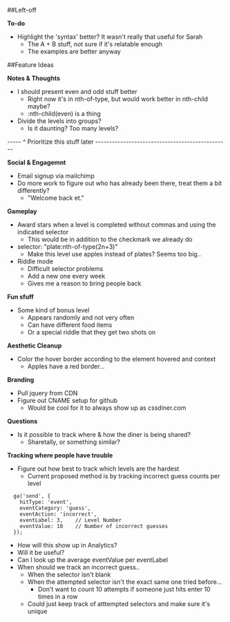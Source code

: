 ##Left-off

**To-do**
* Highlight the 'syntax' better? It wasn't really that useful for Sarah
  * The A + B stuff, not sure if it's relatable enough
  * The examples are better anyway


##Feature Ideas

**Notes & Thoughts**

* I should present even and odd stuff better
  * Right now it's in nth-of-type, but would work better in nth-child maybe?
  * :nth-child(even) is a thing
* Divide the levels into groups?
  * Is it daunting? Too many levels?

----- ^ Prioritize this stuff later ------------------------------------------------

**Social & Engagemnt**

* Email signup via mailchimp
* Do more work to figure out who has already been there, treat them a bit differently?
  * "Welcome back et."

**Gameplay**

* Award stars when a level is completed without commas and using the indicated selector
  * This would be in addition to the checkmark we already do
* selector: "plate:nth-of-type(2n+3)"
  * Make this level use apples instead of plates? Seems too big..
* Riddle mode
  * Difficult selector problems
  * Add a new one every week
  * Gives me a reason to bring people back

**Fun sfuff**

* Some kind of bonus level
  * Appears randomly and not very often
  * Can have different food items
  * Or a special riddle that they get two shots on

**Aesthetic Cleanup**

* Color the hover border according to the element hovered and context
  * Apples have a red border...

**Branding**

* Pull jquery from CDN
* Figure out CNAME setup for github
  * Would be cool for it to always show up as cssdiner.com

**Questions**

* Is it possible to track where & how the diner is being shared?
  * Sharetally, or something similar?

**Tracking where people have trouble**

* Figure out how best to track which levels are the hardest
  * Current proposed method is by tracking incorrect guess counts per level

```
  ga('send', {
    hitType: 'event',
    eventCategory: 'guess',
    eventAction: 'incorrect',
    eventLabel: 3,    // Level Number
    eventValue: 10    // Number of incorrect guesses
  });
```

* How will this show up in Analytics?
* Will it be useful?
* Can I look up the average eventValue per eventLabel
* When should we track an incorrect guess..
  * When the selector isn't blank
  * When the attempted selector isn't the exact same one tried before...
    * Don't want to count 10 attempts if someone just hits enter 10 times in a row
  * Could just keep track of atttempted selectors and make sure it's unique
